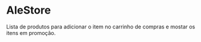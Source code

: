 # AleStore
Lista de produtos para adicionar o item no carrinho de compras e mostar os itens em promoção.
